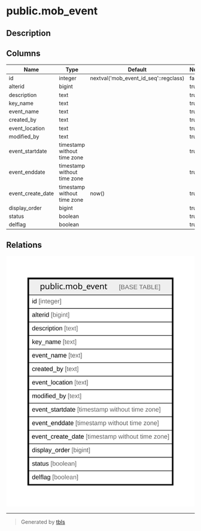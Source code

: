 # public.mob_event

## Description

## Columns

| Name | Type | Default | Nullable | Children | Parents | Comment |
| ---- | ---- | ------- | -------- | -------- | ------- | ------- |
| id | integer | nextval('mob_event_id_seq'::regclass) | false |  |  |  |
| alterid | bigint |  | true |  |  |  |
| description | text |  | true |  |  |  |
| key_name | text |  | true |  |  |  |
| event_name | text |  | true |  |  |  |
| created_by | text |  | true |  |  |  |
| event_location | text |  | true |  |  |  |
| modified_by | text |  | true |  |  |  |
| event_startdate | timestamp without time zone |  | true |  |  |  |
| event_enddate | timestamp without time zone |  | true |  |  |  |
| event_create_date | timestamp without time zone | now() | true |  |  |  |
| display_order | bigint |  | true |  |  |  |
| status | boolean |  | true |  |  |  |
| delflag | boolean |  | true |  |  |  |

## Relations

![er](public.mob_event.svg)

---

> Generated by [tbls](https://github.com/k1LoW/tbls)
